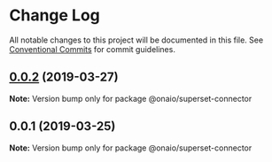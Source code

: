 # Change Log

All notable changes to this project will be documented in this file.
See [Conventional Commits](https://conventionalcommits.org) for commit guidelines.

## [0.0.2](https://github.com/onaio/js-tools/compare/@onaio/superset-connector@00.0.1...@onaio/superset-connector@0.0.2) (2019-03-27)

**Note:** Version bump only for package @onaio/superset-connector

## 0.0.1 (2019-03-25)

**Note:** Version bump only for package @onaio/superset-connector

